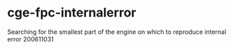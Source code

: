 # cge-fpc-internalerror
Searching for the smallest part of the engine on which to reproduce internal error 200611031
